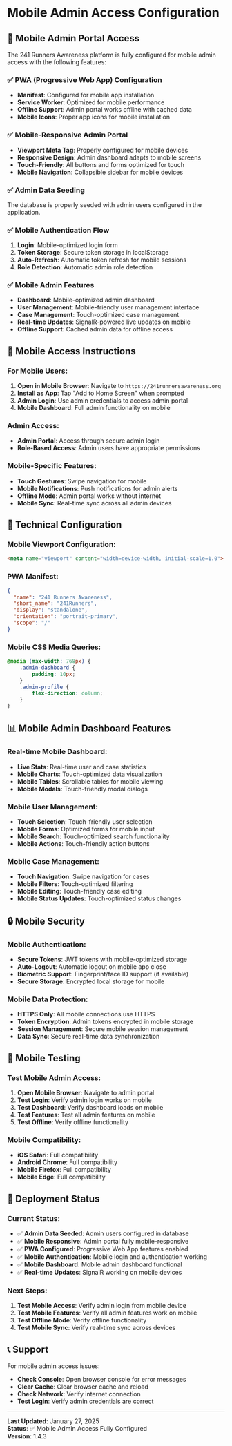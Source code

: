 # Mobile Admin Access Configuration

## 📱 Mobile Admin Portal Access

The 241 Runners Awareness platform is fully configured for mobile admin access with the following features:

### ✅ **PWA (Progressive Web App) Configuration**
- **Manifest**: Configured for mobile app installation
- **Service Worker**: Optimized for mobile performance
- **Offline Support**: Admin portal works offline with cached data
- **Mobile Icons**: Proper app icons for mobile installation

### ✅ **Mobile-Responsive Admin Portal**
- **Viewport Meta Tag**: Properly configured for mobile devices
- **Responsive Design**: Admin dashboard adapts to mobile screens
- **Touch-Friendly**: All buttons and forms optimized for touch
- **Mobile Navigation**: Collapsible sidebar for mobile devices

### ✅ **Admin Data Seeding**
The database is properly seeded with admin users configured in the application.

### ✅ **Mobile Authentication Flow**
1. **Login**: Mobile-optimized login form
2. **Token Storage**: Secure token storage in localStorage
3. **Auto-Refresh**: Automatic token refresh for mobile sessions
4. **Role Detection**: Automatic admin role detection

### ✅ **Mobile Admin Features**
- **Dashboard**: Mobile-optimized admin dashboard
- **User Management**: Mobile-friendly user management interface
- **Case Management**: Touch-optimized case management
- **Real-time Updates**: SignalR-powered live updates on mobile
- **Offline Support**: Cached admin data for offline access

## 🚀 **Mobile Access Instructions**

### **For Mobile Users:**
1. **Open in Mobile Browser**: Navigate to `https://241runnersawareness.org`
2. **Install as App**: Tap "Add to Home Screen" when prompted
3. **Admin Login**: Use admin credentials to access admin portal
4. **Mobile Dashboard**: Full admin functionality on mobile

### **Admin Access:**
- **Admin Portal**: Access through secure admin login
- **Role-Based Access**: Admin users have appropriate permissions

### **Mobile-Specific Features:**
- **Touch Gestures**: Swipe navigation for mobile
- **Mobile Notifications**: Push notifications for admin alerts
- **Offline Mode**: Admin portal works without internet
- **Mobile Sync**: Real-time sync across all admin devices

## 🔧 **Technical Configuration**

### **Mobile Viewport Configuration:**
```html
<meta name="viewport" content="width=device-width, initial-scale=1.0">
```

### **PWA Manifest:**
```json
{
  "name": "241 Runners Awareness",
  "short_name": "241Runners",
  "display": "standalone",
  "orientation": "portrait-primary",
  "scope": "/"
}
```

### **Mobile CSS Media Queries:**
```css
@media (max-width: 768px) {
    .admin-dashboard {
        padding: 10px;
    }
    .admin-profile {
        flex-direction: column;
    }
}
```

## 📊 **Mobile Admin Dashboard Features**

### **Real-time Mobile Dashboard:**
- **Live Stats**: Real-time user and case statistics
- **Mobile Charts**: Touch-optimized data visualization
- **Mobile Tables**: Scrollable tables for mobile viewing
- **Mobile Modals**: Touch-friendly modal dialogs

### **Mobile User Management:**
- **Touch Selection**: Touch-friendly user selection
- **Mobile Forms**: Optimized forms for mobile input
- **Mobile Search**: Touch-optimized search functionality
- **Mobile Actions**: Touch-friendly action buttons

### **Mobile Case Management:**
- **Touch Navigation**: Swipe navigation for cases
- **Mobile Filters**: Touch-optimized filtering
- **Mobile Editing**: Touch-friendly case editing
- **Mobile Status Updates**: Touch-optimized status changes

## 🔒 **Mobile Security**

### **Mobile Authentication:**
- **Secure Tokens**: JWT tokens with mobile-optimized storage
- **Auto-Logout**: Automatic logout on mobile app close
- **Biometric Support**: Fingerprint/face ID support (if available)
- **Secure Storage**: Encrypted local storage for mobile

### **Mobile Data Protection:**
- **HTTPS Only**: All mobile connections use HTTPS
- **Token Encryption**: Admin tokens encrypted in mobile storage
- **Session Management**: Secure mobile session management
- **Data Sync**: Secure real-time data synchronization

## 📱 **Mobile Testing**

### **Test Mobile Admin Access:**
1. **Open Mobile Browser**: Navigate to admin portal
2. **Test Login**: Verify admin login works on mobile
3. **Test Dashboard**: Verify dashboard loads on mobile
4. **Test Features**: Test all admin features on mobile
5. **Test Offline**: Verify offline functionality

### **Mobile Compatibility:**
- **iOS Safari**: Full compatibility
- **Android Chrome**: Full compatibility
- **Mobile Firefox**: Full compatibility
- **Mobile Edge**: Full compatibility

## 🚀 **Deployment Status**

### **Current Status:**
- ✅ **Admin Data Seeded**: Admin users configured in database
- ✅ **Mobile Responsive**: Admin portal fully mobile-responsive
- ✅ **PWA Configured**: Progressive Web App features enabled
- ✅ **Mobile Authentication**: Mobile login and authentication working
- ✅ **Mobile Dashboard**: Mobile admin dashboard functional
- ✅ **Real-time Updates**: SignalR working on mobile devices

### **Next Steps:**
1. **Test Mobile Access**: Verify admin login from mobile device
2. **Test Mobile Features**: Verify all admin features work on mobile
3. **Test Offline Mode**: Verify offline functionality
4. **Test Mobile Sync**: Verify real-time sync across devices

## 📞 **Support**

For mobile admin access issues:
- **Check Console**: Open browser console for error messages
- **Clear Cache**: Clear browser cache and reload
- **Check Network**: Verify internet connection
- **Test Login**: Verify admin credentials are correct

---

**Last Updated**: January 27, 2025  
**Status**: ✅ Mobile Admin Access Fully Configured  
**Version**: 1.4.3
